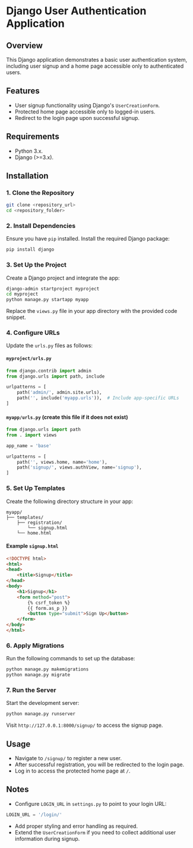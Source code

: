# Django User Authentication Application

## Overview
This Django application demonstrates a basic user authentication system, including user signup and a home page accessible only to authenticated users.

## Features
- User signup functionality using Django's `UserCreationForm`.
- Protected home page accessible only to logged-in users.
- Redirect to the login page upon successful signup.

## Requirements
- Python 3.x.
- Django (>=3.x).

## Installation

### 1. Clone the Repository
```bash
git clone <repository_url>
cd <repository_folder>
```

### 2. Install Dependencies
Ensure you have `pip` installed. Install the required Django package:
```bash
pip install django
```

### 3. Set Up the Project
Create a Django project and integrate the app:
```bash
django-admin startproject myproject
cd myproject
python manage.py startapp myapp
```
Replace the `views.py` file in your app directory with the provided code snippet.

### 4. Configure URLs
Update the `urls.py` files as follows:

#### `myproject/urls.py`
```python
from django.contrib import admin
from django.urls import path, include

urlpatterns = [
    path('admin/', admin.site.urls),
    path('', include('myapp.urls')),  # Include app-specific URLs
]
```

#### `myapp/urls.py` (create this file if it does not exist)
```python
from django.urls import path
from . import views

app_name = 'base'

urlpatterns = [
    path('', views.home, name='home'),
    path('signup/', views.authView, name='signup'),
]
```

### 5. Set Up Templates
Create the following directory structure in your app:
```plaintext
myapp/
├── templates/
    ├── registration/
        └── signup.html
    └── home.html
```

#### Example `signup.html`
```html
<!DOCTYPE html>
<html>
<head>
    <title>Signup</title>
</head>
<body>
    <h1>Signup</h1>
    <form method="post">
        {% csrf_token %}
        {{ form.as_p }}
        <button type="submit">Sign Up</button>
    </form>
</body>
</html>
```

### 6. Apply Migrations
Run the following commands to set up the database:
```bash
python manage.py makemigrations
python manage.py migrate
```

### 7. Run the Server
Start the development server:
```bash
python manage.py runserver
```
Visit `http://127.0.0.1:8000/signup/` to access the signup page.

## Usage
- Navigate to `/signup/` to register a new user.
- After successful registration, you will be redirected to the login page.
- Log in to access the protected home page at `/`.

## Notes
- Configure `LOGIN_URL` in `settings.py` to point to your login URL:
```python
LOGIN_URL = '/login/'
```
- Add proper styling and error handling as required.
- Extend the `UserCreationForm` if you need to collect additional user information during signup.
